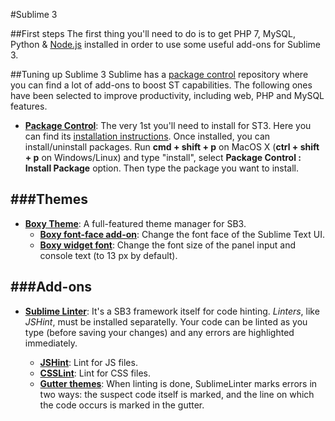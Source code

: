 #Sublime 3

##First steps
The first thing you'll need to do is to get PHP 7, MySQL, Python & [Node.js](https://docs.npmjs.com/getting-started/installing-node) installed in order to use some useful add-ons for Sublime 3.

##Tuning up Sublime 3
Sublime has a [package control](https://packagecontrol.io) repository where you can find a lot of add-ons to boost ST capabilities. The following ones have been selected to improve productivity, including web, PHP and MySQL features.

* **[Package Control](https://packagecontrol.io/)**: The very 1st you'll need to install for ST3. Here you can find its [installation instructions](https://packagecontrol.io/installation). Once installed, you can install/uninstall packages. Run **cmd + shift + p** on MacOS X (**ctrl + shift + p** on Windows/Linux) and type "install", select **Package Control : Install Package** option. Then type the package you want to install.


###Themes
---

* **[Boxy Theme](https://github.com/ihodev/sublime-boxy)**: A full-featured theme manager for SB3.
	* **[Boxy font-face add-on](https://packagecontrol.io/packages/Boxy%20Theme%20Addon%20-%20Font%20Face)**: Change the font face of the Sublime Text UI. 
	* **[Boxy widget font](https://packagecontrol.io/packages/Boxy%20Theme%20Addon%20-%20Widget%20Font%20Size)**: Change the font size of the panel input and console text (to 13 px by default).

###Add-ons
---

* **[Sublime Linter](https://packagecontrol.io/packages/SublimeLinter)**: It's a SB3 framework itself for code hinting. *Linters*, like *JSHint*, must be installed separatelly. Your code can be linted as you type (before saving your changes) and any errors are highlighted immediately.

	* **[JSHint](https://packagecontrol.io/packages/JSHint)**: Lint for JS files.
	* **[CSSLint](https://github.com/CSSLint/csslint)**: Lint for CSS files.
	* **[Gutter themes](http://www.sublimelinter.com/en/latest/gutter_themes.html)**: When linting is done, SublimeLinter marks errors in two ways: the suspect code itself is marked, and the line on which the code occurs is marked in the gutter.